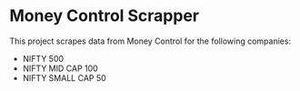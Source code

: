 # Money Control Scrapper

This project scrapes data from Money Control for the following companies:

-   NIFTY 500
-   NIFTY MID CAP 100
-   NIFTY SMALL CAP 50

